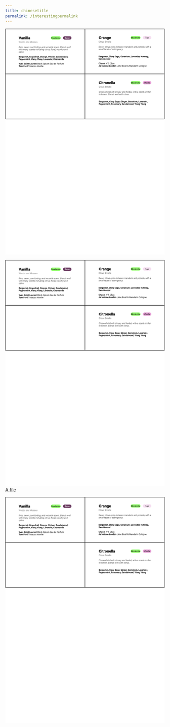 ```yaml
---
title: chinesetitle
permalink: /interestingpermalink
---
```

![](/images/test-rename-layer-1/test-rename-3/Another%20File.png)

![](/images/test-rename-layer-1/A4%20-%207-2.png)
[A file](/files/serverless.pdf)

![](/images/test-files-2/Renamed%20File.png)
